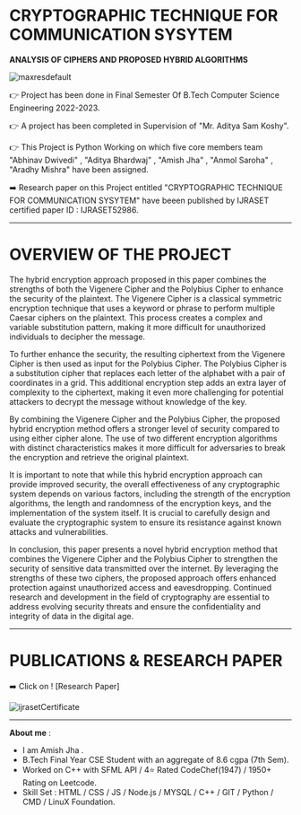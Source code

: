 # CRYPTOGRAPHIC TECHNIQUE FOR COMMUNICATION SYSYTEM

**ANALYSIS OF CIPHERS AND PROPOSED HYBRID ALGORITHMS**

![maxresdefault](https://github.com/deannos/Project-IV/assets/86396326/00c74eb7-e4a3-4259-8d3f-7bde5f3f106c)

👉 Project has been done in Final Semester Of B.Tech Computer Science Engineering 2022-2023. 

👉 A project has been completed in Supervision of "Mr. Aditya Sam Koshy".

👉 This Project is Python Working on which five core members team "Abhinav Dwivedi" , "Aditya Bhardwaj" , "Amish Jha" , "Anmol Saroha" , "Aradhy Mishra"
have been assigned.

➡️ Research paper on this Project entitled "CRYPTOGRAPHIC TECHNIQUE FOR COMMUNICATION SYSYTEM" have beeen published by IJRASET certified paper ID : IJRASET52986.

------------------------------------------------------------------------------------------------

# OVERVIEW OF THE PROJECT 

The hybrid encryption approach proposed in this paper combines the strengths of both the Vigenere Cipher and the Polybius Cipher to enhance the security of the plaintext. The Vigenere Cipher is a classical symmetric encryption technique that uses a keyword or phrase to perform multiple Caesar ciphers on the plaintext. This process creates a complex and variable substitution pattern, making it more difficult for unauthorized individuals to decipher the message.

To further enhance the security, the resulting ciphertext from the Vigenere Cipher is then used as input for the Polybius Cipher. The Polybius Cipher is a substitution cipher that replaces each letter of the alphabet with a pair of coordinates in a grid. This additional encryption step adds an extra layer of complexity to the ciphertext, making it even more challenging for potential attackers to decrypt the message without knowledge of the key.

By combining the Vigenere Cipher and the Polybius Cipher, the proposed hybrid encryption method offers a stronger level of security compared to using either cipher alone. The use of two different encryption algorithms with distinct characteristics makes it more difficult for adversaries to break the encryption and retrieve the original plaintext.

It is important to note that while this hybrid encryption approach can provide improved security, the overall effectiveness of any cryptographic system depends on various factors, including the strength of the encryption algorithms, the length and randomness of the encryption keys, and the implementation of the system itself. It is crucial to carefully design and evaluate the cryptographic system to ensure its resistance against known attacks and vulnerabilities.

In conclusion, this paper presents a novel hybrid encryption method that combines the Vigenere Cipher and the Polybius Cipher to strengthen the security of sensitive data transmitted over the internet. By leveraging the strengths of these two ciphers, the proposed approach offers enhanced protection against unauthorized access and eavesdropping. Continued research and development in the field of cryptography are essential to address evolving security threats and ensure the confidentiality and integrity of data in the digital age.

---------------------------------------------------------------------------------------------------

# PUBLICATIONS & RESEARCH PAPER

➡️ Click on ! [Research Paper]

![ijrasetCertificate](https://github.com/deannos/Project-IV/assets/86396326/6dabf8af-8178-4c73-9532-b1264818ee54)


----------------------------------------------------------------------------------------------------

**About me** : 
- I am Amish Jha .
- B.Tech Final Year CSE Student with an aggregate of 8.6 cgpa (7th Sem).
- Worked on C++ with SFML API / 4⭐ Rated CodeChef(1947) / 1950+ Rating on Leetcode.
- Skill Set : HTML / CSS / JS / Node.js / MYSQL / C++ / GIT / Python / CMD / LinuX Foundation. 


